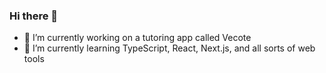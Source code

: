 ### Hi there 👋

- 🔭 I’m currently working on a tutoring app called Vecote
- 🌱 I’m currently learning TypeScript, React, Next.js, and all sorts of web tools

<!--
**Karolczaq/Karolczaq** is a ✨ _special_ ✨ repository because its `README.md` (this file) appears on your GitHub profile.

